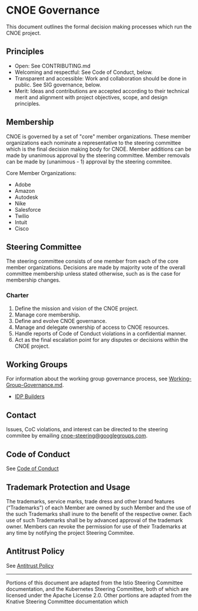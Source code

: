 # CNOE Governance

This document outlines the formal decision making processes which run the CNOE project.

## Principles

- Open: See CONTRIBUTING.md
- Welcoming and respectful: See Code of Conduct, below.
- Transparent and accessible: Work and collaboration should be done in public. See SIG governance, below.
- Merit: Ideas and contributions are accepted according to their technical merit and alignment with project objectives, scope, and design principles.


## Membership

CNOE is governed by a set of "core" member organizations. These member organizations each nominate a representative to the steering committee which is the final decision making body for CNOE. Member additions can be made by unanimous approval by the steering committee. Member removals can be made by (unanimous - 1) approval by the steering commitee.

Core Member Organizations:
- Adobe
- Amazon
- Autodesk
- Nike
- Salesforce
- Twilio
- Intuit
- Cisco

## Steering Committee

The steering committee consists of one member from each of the core member organizations. Decisions are made by majority vote of the overall committee membership unless stated otherwise, such as is the case for membership changes.

### Charter

1. Define the mission and vision of the CNOE project.
2. Manage core membership.
3. Define and evolve CNOE governance.
4. Manage and delegate ownership of access to CNOE resources.
5. Handle reports of Code of Conduct violations in a confidential manner.
6. Act as the final escalation point for any disputes or decisions within the CNOE project.

## Working Groups

For information about the working group governance process, see [Working-Group-Governance.md](Working-Group-Governance.md).

 - [IDP Builders](sigs/idp-builders/charter.md)

## Contact

Issues, CoC violations, and interest can be directed to the steering commitee by emailing cnoe-steering@googlegroups.com.

## Code of Conduct

See [Code of Conduct](CODE-OF-CONDUCT.md)

## Trademark Protection and Usage

The trademarks, service marks, trade dress and other brand features (“Trademarks”) of each Member are owned by such Member and the use of the such Trademarks shall inure to the benefit of the respective owner. Each use of such Trademarks shall be by advanced approval of the trademark owner. Members can revoke the permission for use of their Trademarks at any time by notifying the project Steering Commitee.

## Antitrust Policy

See [Antitrust Policy](Antitrust-Policy.md)

---

Portions of this document are adapted from the Istio Steering Committee documentation, and the Kubernetes Steering Committee, both of which are licensed under the Apache License 2.0. Other portions are adapted from the Knative Steering Committee documentation which 
